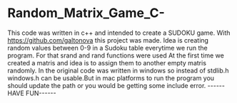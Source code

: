 # Random_Matrix_Game_C-
This code was written in c++ and intended to create a SUDOKU game.
With https://github.com/galtonova this project was made.
Idea is creating random values between 0-9 in a Sudoku table everytime we run the program.
For that srand and rand functions were used
At the first time we created a matris and idea is to assign them to another empty matris randomly.
In the original code was written in windows so instead of stdlib.h windows.h can be usable.But in mac platforms to run
the program you should update the path or you would be getting some include error.
                                          ------HAVE FUN------
